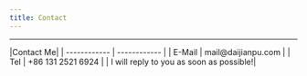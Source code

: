 ```yaml
---
title: Contact
---
```

<hr>
|Contact Me|
| ------------ | ------------ |
| E-Mail  | mail@daijianpu.com  |
|  Tel | +86 131 2521 6924  |
| I will reply to you as soon as possible!|
